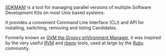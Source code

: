 [SDKMAN!](https://sdkman.io/) is a tool for managing parallel versions of multiple
Software Development Kits on most Unix based systems.

It provides a convenient Command Line Interface (CLI) and API for installing,
switching, removing and listing Candidates.

Formerly known as [GVM the Groovy enVironment Manager](https://github.com/flofreud/gvm),
it was inspired by the very useful [RVM](https://rvm.io/) and
[rbenv](https://github.com/rbenv/rbenv) tools, used at large by the
[Ruby](https://www.ruby-lang.org/en/) community.

